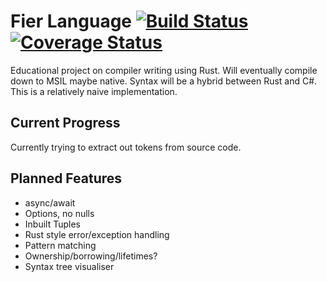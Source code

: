 
# Fier Language                                           [![Build Status](https://travis-ci.org/Scottlr/fier-lang.svg?branch=master)](https://travis-ci.org/Scottlr/fier-lang) [![Coverage Status](https://coveralls.io/repos/github/Scottlr/fier-lang/badge.svg?branch=master)](https://coveralls.io/github/Scottlr/fier-lang?branch=master)

Educational project on compiler writing using Rust. Will eventually compile down to MSIL maybe native. Syntax will be a hybrid between Rust and C#. This is a relatively naive implementation.

## Current Progress
Currently trying to extract out tokens from source code. 

## Planned Features
- async/await
- Options, no nulls
- Inbuilt Tuples
- Rust style error/exception handling
- Pattern matching
- Ownership/borrowing/lifetimes?
- Syntax tree visualiser
